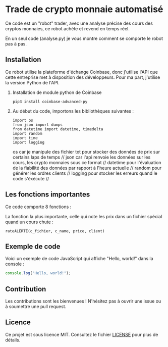 # Trade de crypto monnaie automatisé

Ce code est un "robot" trader, avec une analyse précise des cours des cryptos monnaies, ce robot achète et revend en temps réel. 

En un seul code (analyse.py) je vous montre comment se comporte le robot pas à pas.

## Installation

Ce robot utilise la plateforme d'échange Coinbase, donc j'utilise l'API que cette entreprise met à disposition des développeurs.
Pour ma part, j'utilise la version Python de l'API.

1. Installation de module python de Coinbase 

    ```
    pip3 install coinbase-advanced-py
    ```

2. Au début du code, importons les bibliothèques suivantes :

    ```
    import os
    from json import dumps
    from datetime import datetime, timedelta
    import random
    import time
    import logging
    ```

    os car je manipule des fichier txt pour stocker des données de prix sur certains laps de temps //
    json car l'api renvoie les données sur les cours, les crypto monnaies sous ce format //
    datetime pour l'évaluation de la fiabilité des données par rapport à l'heure actuelle //
    random pour générer les ordres clients //
    logging pour stocker les erreurs quand le code s'éxécute //

## Les fonctions importantes

Ce code comporte 8 fonctions :

La fonction la plus importante, celle qui note les prix dans un fichier spécial quand un cours chute : 
```
rateALERTE(c_fichier, c_name, price, client)
```

## Exemple de code

Voici un exemple de code JavaScript qui affiche "Hello, world!" dans la console :

```javascript
console.log("Hello, world!");
```

## Contribution

Les contributions sont les bienvenues ! N'hésitez pas à ouvrir une issue ou à soumettre une pull request.

## Licence

Ce projet est sous licence MIT. Consultez le fichier [LICENSE](LICENSE) pour plus de détails.

